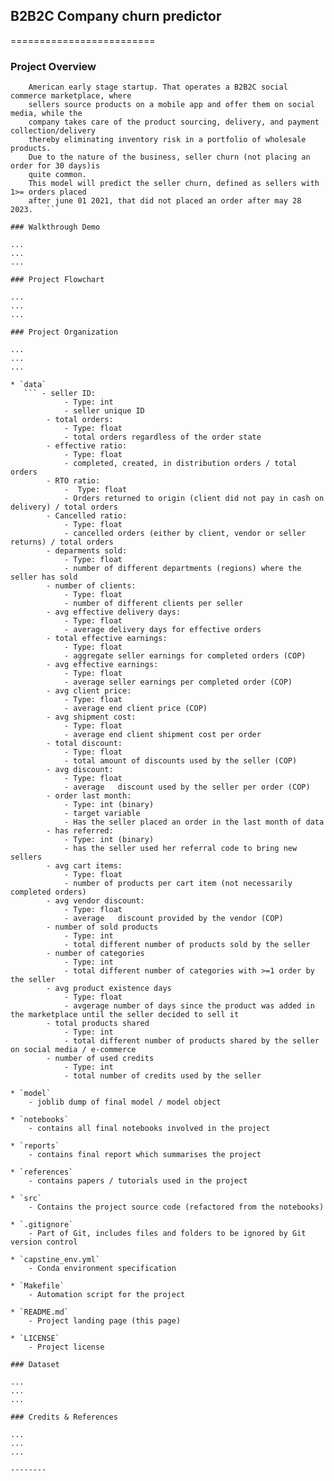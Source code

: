 ## B2B2C Company churn predictor
=========================

### Project Overview

``` The project consists on a series of algorithms to predict the seller churn of a Latin
	American early stage startup. That operates a B2B2C social commerce marketplace, where 
	sellers source products on a mobile app and offer them on social media, while the 
	company takes care of the product sourcing, delivery, and payment collection/delivery
	thereby eliminating inventory risk in a portfolio of wholesale products.
	Due to the nature of the business, seller churn (not placing an order for 30 days)is
	quite common. 
	This model will predict the seller churn, defined as sellers with 1>= orders placed
	after june 01 2021, that did not placed an order after may 28 2023.   ```

### Walkthrough Demo

...
...
...

### Project Flowchart

...
...
...

### Project Organization

...
...
...

* `data` 
   ``` - seller ID:
    		- Type: int
			- seller unique ID
		- total orders:
			- Type: float
			- total orders regardless of the order state
		- effective ratio:
			- Type: float
			- completed, created, in distribution orders / total orders
		- RTO ratio:
			-  Type: float
			- Orders returned to origin (client did not pay in cash on delivery) / total orders	
		- Cancelled ratio:
			- Type: float
			- cancelled orders (either by client, vendor or seller returns) / total orders
		- deparments sold:
			- Type: float
			- number of different departments (regions) where the seller has sold
		- number of clients:
			- Type: float
			- number of different clients per seller
		- avg effective delivery days:
			- Type: float
			- average delivery days for effective orders
		- total effective earnings:
			- Type: float
			- aggregate seller earnings for completed orders (COP)
		- avg effective earnings:
			- Type: float
			- average seller earnings per completed order (COP)
		- avg client price:
			- Type: float
			- average end client price (COP)
		- avg shipment cost:
			- Type: float
			- average end client shipment cost per order
		- total discount:
			- Type: float
			- total amount of discounts used by the seller (COP)
		- avg discount:
			- Type: float
			- average   discount used by the seller per order (COP)
		- order last month:
			- Type: int (binary)
			- target variable
			- Has the seller placed an order in the last month of data
		- has referred:
			- Type: int (binary)
			- has the seller used her referral code to bring new sellers
		- avg cart items:
			- Type: float 
			- number of products per cart item (not necessarily completed orders)
		- avg vendor discount:
			- Type: float
			- average   discount provided by the vendor (COP)
		- number of sold products
			- Type: int
			- total different number of products sold by the seller
		- number of categories
			- Type: int
			- total different number of categories with >=1 order by the seller
		- avg product existence days
			- Type: float
			- avgerage number of days since the product was added in the marketplace until the seller decided to sell it
		- total products shared
			- Type: int
			- total different number of products shared by the seller on social media / e-commerce
		- number of used credits
			- Type: int
			- total number of credits used by the seller

* `model`
    - joblib dump of final model / model object

* `notebooks`
    - contains all final notebooks involved in the project

* `reports`
    - contains final report which summarises the project

* `references`
    - contains papers / tutorials used in the project

* `src`
    - Contains the project source code (refactored from the notebooks)

* `.gitignore`
    - Part of Git, includes files and folders to be ignored by Git version control

* `capstine_env.yml`
    - Conda environment specification

* `Makefile`
    - Automation script for the project

* `README.md`
    - Project landing page (this page)

* `LICENSE`
    - Project license

### Dataset

...
...
...

### Credits & References

...
...
...

--------